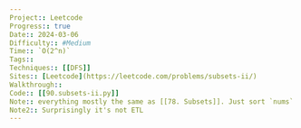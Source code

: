 ```yaml
---
Project:: Leetcode
Progress:: true
Date:: 2024-03-06
Difficulty:: #Medium 
Time:: `O(2^n)`
Tags:: 
Techniques:: [[DFS]]
Sites:: [Leetcode](https://leetcode.com/problems/subsets-ii/)
Walkthrough:: 
Code:: [[90.subsets-ii.py]]
Note:: everything mostly the same as [[78. Subsets]]. Just sort `nums` and use `res = set()` instead of list to prevent subsets duplication.
Note2:: Surprisingly it's not ETL
---
```

